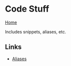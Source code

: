 # Code Stuff
[Home](../11%20General/11.01%20Server%20Introduction.md)

Includes snippets, aliases, etc.

## Links
- [Aliases](./30%20Aliases/30.01%20Alias%20Overview.md)